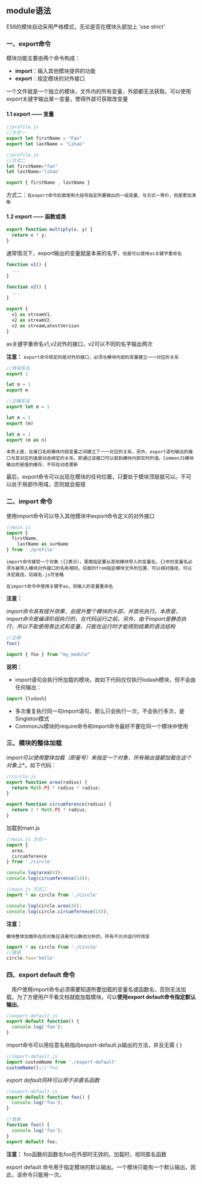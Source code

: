

## module语法

ES6的模块自动采用严格模式，无论是否在模块头部加上 ‘use strict’

### 一、export命令

模块功能主要由两个命令构成：
  - **import**：输入其他模块提供的功能
  - **export**：规定模块的对外接口

一个文件就是一个独立的模块，文件内的所有变量，外部都无法获取。可以使用export关键字输出某一变量，使得外部可获取改变量

#### 1.1 export —— 变量
```js
//profile.js
//方式一
export let firstName = "Fan"
export let lastName = "Lihao"

```

```js
//profile.js
//方式二
let firstName="fan"
let lastName='lihao'

export { firstName , lastName }
```
方式二：`在export命令后面使用大括号指定所要输出的一组变量，与方式一等价，但是更加清晰`

#### 1.2 export —— 函数或类

```js
export function multiply(x, y) {
  return x * y;
}
```
通常情况下，export输出的变量就是本来的名字，`但是可以使用as关键字重命名`
```js
function v1() {
  ...
}

function v2() {
  ...
}

export {
  v1 as streamV1,
  v2 as streamV2,
  v2 as streamLatestVersion
}
```
as关键字重命名v1,v2对外的接口，v2可以不同的名字输出两次

**注意：**
  `export命令规定的是对外的接口，必须与模块内部的变量建立一一对应的关系`

```js
//错误写法
export 1

let m = 1
export m

//正确写法
export let m = 1

let m = 1
export (m)

let m = 1
export (m as n)
```
`本质上是，在接口名和模块内部变量之间建立了一一对应的关系，另外，export语句输出的接口与其对应的值是动态绑定的关系，即通过该接口可以取到模块内部实时的值。CommonJS模块输出的是值的缓存，不存在动态更新`

最后，export命令可以出现在模块的任何位置，只要处于模块顶层就可以。不可以处于局部作用域，否则就会报错

### 二、import 命令

使用import命令可以导入其他模块中export命令定义的对外接口

```js
//main.js
import {
  firstName,
    lastName as surName
} from './profile'
```

`import命令接受一个对象（{}表示），里面指定要从其他模块导入的变量名，{}中的变量名必须与被导入模块对外接口的名称相同。后面的from指定模块文件的位置，可以相对路径，可以决定路径，后缀名.js可省略`


`在import命令中使用关键字as，将输入的变量重命名`

**注意：**

*import命令具有提升效果，会提升整个模块的头部，并首先执行。本质是，import命令是编译阶段执行的，在代码运行之前。另外，由于import是静态执行，所以不能使用表达式和变量，只能在运行时才能得到结果的语法结构*

```js
//正确
foo()

import { foo } from "my_module"
```
**说明：**

- import语句会执行所加载的模块，故如下代码仅仅执行lodash模块，但不会由任何输出：
```js
import {lodash}
```
- 多次重复执行同一句import语句，那么只会执行一次，不会执行多次，是Singleton模式
- CommonJs模块的require命令和import命令最好不要在同一个模块中使用

### 三、模块的整体加载

**import可以使用整体加载（即星号*）来指定一个对象，所有输出值都加载在这个对象上**。如下代码：

```js
//circle.js
export function area(radius) {
  return Math.PI * radius * radius;
}

export function circumference(radius) {
  return 2 * Math.PI * radius;
}
```

加载到main.js

```js
//main.js 方式一
import {
  area,
  circumference
} from './circle'

console.log(area(4));
console.log(circumference(14));
```

```js
//main.js 方式二
import * as circle from './circle'

console.log(circle.area(4));
console.log(circle.circumference(14));
```

**注意：**

`模块整体加载所在的对象应该是可以静态分析的，所有不允许运行时改变`

```js
import * as circle from './circle'
//错误
circle.foo='hello'
```

### 四、export default 命令

&emsp;用户使用import命令必须需要知道所要加载的变量名或函数名，否则无法加载。为了方便用户不看文档就能加载模块，可以**使用export default命令指定默认输出**。

```js
//export-default.js
export default function() {
  console.log('foo');
}
```
import命令可以用任意名称指向export-default.js输出的方法，并且无需 { }
```js
//import-default.js
import customName from './export-default'
customName();//'foo'
```
*export default同样可以用于非匿名函数*
```js
//export-default.js
export default function foo() {
  console.log('foo');
}

//或者
function foo() {
  console.log('foo');
}
export default foo;

```
**注意：**
foo函数的函数名foo在外部时无效的。加载时，视同匿名函数

export default 命令用于指定模块的默认输出。一个模块只能有一个默认输出，因此，该命令只能用一次。
